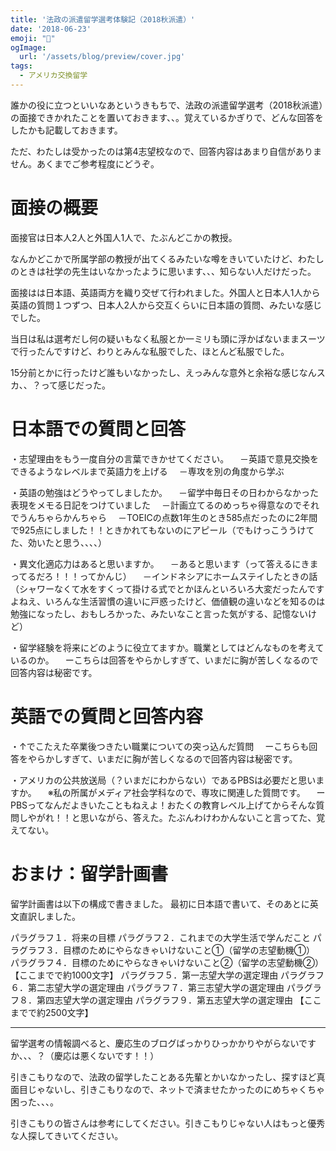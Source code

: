 ```yaml
---
title: '法政の派遣留学選考体験記（2018秋派遣）'
date: '2018-06-23'
emoji: "👥"
ogImage:
  url: '/assets/blog/preview/cover.jpg'
tags:
  - アメリカ交換留学
---
```


誰かの役に立つといいなあというきもちで、法政の派遣留学選考（2018秋派遣）の面接できかれたことを置いておきます、、。覚えているかぎりで、どんな回答をしたかも記載しておきます。

ただ、わたしは受かったのは第4志望校なので、回答内容はあまり自信がありません。あくまでご参考程度にどうぞ。

# 面接の概要

面接官は日本人2人と外国人1人で、たぶんどこかの教授。

なんかどこかで所属学部の教授が出てくるみたいな噂をきいていたけど、わたしのときは社学の先生はいなかったように思います、、、知らない人だけだった。

面接はは日本語、英語両方を織り交ぜて行われました。外国人と日本人1人から英語の質問１つずつ、日本人2人から交互くらいに日本語の質問、みたいな感じでした。

当日は私は選考だし何の疑いもなく私服とか一ミリも頭に浮かばないままスーツで行ったんですけど、わりとみんな私服でした、ほとんど私服でした。

15分前とかに行ったけど誰もいなかったし、えっみんな意外と余裕な感じなんスカ、、？って感じだった。

# 日本語での質問と回答

・志望理由をもう一度自分の言葉できかせてください。
　－英語で意見交換をできるようなレベルまで英語力を上げる
　－専攻を別の角度から学ぶ

・英語の勉強はどうやってしましたか。
　－留学中毎日その日わからなかった表現をメモる日記をつけていました
　－計画立てるのめっちゃ得意なのでそれでうんちゃらかんちゃら
　－TOEICの点数1年生のとき585点だったのに2年間で925点にしました！！ときかれてもないのにアピール（でもけっこううけてた、効いたと思う、、、、）

・異文化適応力はあると思いますか。
　－あると思います（って答えるにきまってるだろ！！！ってかんじ）
　－インドネシアにホームステイしたときの話（シャワーなくて水をすくって掛ける式でとかほんといろいろ大変だったんですよねえ、いろんな生活習慣の違いに戸惑ったけど、価値観の違いなどを知るのは勉強になったし、おもしろかった、みたいなこと言った気がする、記憶ないけど）

・留学経験を将来にどのように役立てますか。職業としてはどんなものを考えているのか。
　ーこちらは回答をやらかしすぎて、いまだに胸が苦しくなるので回答内容は秘密です。

# 英語での質問と回答内容

・↑でこたえた卒業後つきたい職業についての突っ込んだ質問
　ーこちらも回答をやらかしすぎて、いまだに胸が苦しくなるので回答内容は秘密です。

・アメリカの公共放送局（？いまだにわからない）であるPBSは必要だと思いますか。
　※私の所属がメディア社会学科なので、専攻に関連した質問です。
　ーPBSってなんだよきいたこともねえよ！おたくの教育レベル上げてからそんな質問しやがれ！！と思いながら、答えた。たぶんわけわかんないこと言ってた、覚えてない。

# おまけ：留学計画書

留学計画書は以下の構成で書きました。
最初に日本語で書いて、そのあとに英文直訳しました。

パラグラフ１．将来の目標
パラグラフ２．これまでの大学生活で学んだこと
パラグラフ３．目標のためにやらなきゃいけないこと①（留学の志望動機①）
パラグラフ４．目標のためにやらなきゃいけないこと②（留学の志望動機②）
【ここまでで約1000文字】
パラグラフ５．第一志望大学の選定理由
パラグラフ６．第二志望大学の選定理由
パラグラフ７．第三志望大学の選定理由
パラグラフ８．第四志望大学の選定理由
パラグラフ９．第五志望大学の選定理由
【ここまでで約2500文字】

---

留学選考の情報調べると、慶応生のブログばっかりひっかかりやがらないですか、、、？（慶応は悪くないです！！）

引きこもりなので、法政の留学したことある先輩とかいなかったし、探すほど真面目じゃないし、引きこもりなので、ネットで済ませたかったのにめちゃくちゃ困った、、、。

引きこもりの皆さんは参考にしてください。引きこもりじゃない人はもっと優秀な人探してきいてください。